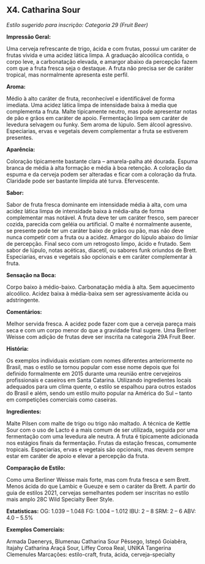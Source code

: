 ## X4. Catharina Sour

*Estilo sugerido para inscrição: Categoria 29 (Fruit Beer)*

**Impressão Geral:** 

Uma cerveja refrescante de trigo, ácida e com frutas, possui um caráter de frutas vivida e uma acidez lática limpa. A graduação alcoólica contida, o corpo leve, a carbonatação elevada, e amargor abaixo da percepção fazem com que a fruta fresca seja o destaque. A fruta não precisa ser de caráter tropical, mas normalmente apresenta este perfil.

**Aroma:** 

Médio à alto caráter de fruta, reconhecível e identificável de forma imediata. Uma acidez lática limpa de intensidade baixa à media que complementa a fruta. Malte tipicamente neutro, mas pode apresentar notas de pão e grãos em caráter de apoio. Fermentação limpa sem caráter de levedura selvagem ou funky. Sem aroma de lúpulo. Sem álcool agressivo. Especiarias, ervas e vegetais devem complementar a fruta se estiverem presentes.

**Aparência:** 

Coloração tipicamente bastante clara – amarela-palha até dourada. Espuma branca de média à alta formação e média à boa retenção. A coloração da espuma e da cerveja podem ser alteradas e ficar com a coloração da fruta. Claridade pode ser bastante límpida até turva. Efervescente.

**Sabor:** 

Sabor de fruta fresca dominante em intensidade média à alta, com uma acidez lática limpa de intensidade baixa à média-alta de forma complementar mas notável. A fruta deve ter um caráter fresco, sem parecer cozida, parecida com geléia ou artificial. O malte é normalmente ausente, se presente pode ter um caráter baixo de grãos ou pão, mas não deve nunca competir com a fruta ou a acidez. Amargor do lúpulo abaixo do limiar de percepção. Final seco com um retrogosto limpo, ácido e frutado. Sem sabor de lúpulo, notas acéticas, diacetil, ou sabores funk oriundos de Brett. Especiarias, ervas e vegetais são opcionais e em caráter complementar à fruta.

**Sensação na Boca:** 

Corpo baixo à médio-baixo. Carbonatação média à alta. Sem aquecimento alcoólico. Acidez baixa à média-baixa sem ser agressivamente ácida ou adstringente.

**Comentários:** 

Melhor servida fresca. A acidez pode fazer com que a cerveja pareça mais seca e com um corpo menor do que a gravidade final sugere. Uma Berliner Weisse com adição de frutas deve ser inscrita na categoria 29A Fruit Beer.

**História:** 

Os exemplos individuais existiam com nomes diferentes anteriormente no Brasil, mas o estilo se tornou popular com esse nome depois que foi definido formalmente em 2015 durante uma reunião entre cervejeiros profissionais e caseiros em Santa Catarina. Utilizando ingredientes locais adequados para um clima quente, o estilo se espalhou para outros estados do Brasil e além, sendo um estilo muito popular na América do Sul – tanto em competições comerciais como caseiras.

**Ingredientes:** 

Malte Pilsen com malte de trigo ou trigo não maltado. A técnica de Kettle Sour com o uso de Lacto é a mais comum de ser utilizada, seguida por uma fermentação com uma levedura ale neutra. A fruta é tipicamente adicionada nos estágios finais da fermentação. Frutas da estação frescas, comumente tropicais. Especiarias, ervas e vegetais são opcionais, mas devem sempre estar em caráter de apoio e elevar a percepção da fruta.

**Comparação de Estilo:** 

Como uma Berliner Weisse mais forte, mas com fruta fresca e sem Brett. Menos ácida do que Lambic e Gueuze e sem o caráter da Brett. A partir do guia de estilos 2021, cervejas semelhantes podem ser inscritas no estilo mais amplo 28C Wild Specialty Beer Style.

**Estatisticas:**
OG: 1.039 – 1.048
FG: 1.004 – 1.012
IBU: 2 – 8
SRM: 2 – 6
ABV: 4.0 – 5.5%

**Exemplos Comerciais:** 

Armada Daenerys, Blumenau Catharina Sour Pêssego, Istepô Goiabêra, Itajahy Catharina Araçá Sour, Liffey Coroa Real, UNIKA Tangerina Clemenules Marcações: estilo-craft, fruta, ácida, cerveja-specialty
